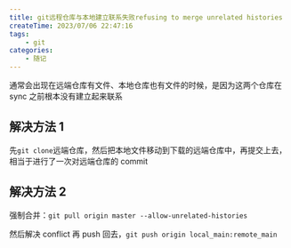 ```yaml
---
title: git远程仓库与本地建立联系失败refusing to merge unrelated histories
createTime: 2023/07/06 22:47:16
tags:
    - git
categories:
    - 随记
---
```


通常会出现在远端仓库有文件、本地仓库也有文件的时候，是因为这两个仓库在 sync 之前根本没有建立起来联系

## 解决方法 1

先`git clone`远端仓库，然后把本地文件移动到下载的远端仓库中，再提交上去，相当于进行了一次对远端仓库的 commit

## 解决方法 2

强制合并：`git pull origin master --allow-unrelated-histories`

然后解决 conflict 再 push 回去，`git push origin local_main:remote_main`
